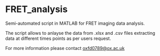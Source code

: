 # FRET_analysis
Semi-automated script in MATLAB for FRET imaging data analysis.

The script allows to anlayse the data from .xlsx and .csv files extracting data at different times points as per users request. 


For more information please contact oxfd0789@ox.ac.uk
